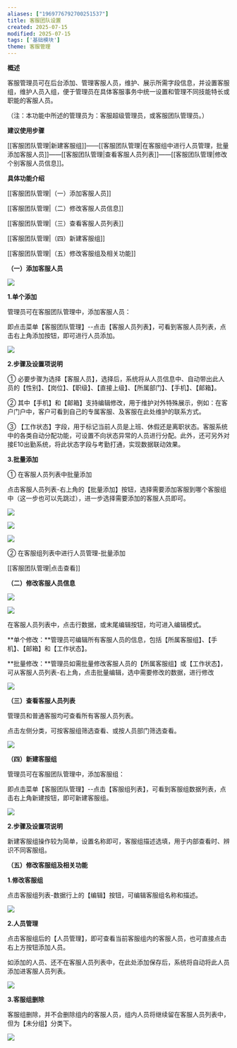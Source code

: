 ```yaml
---
aliases: ["1969776792700251537"]
title: 客服团队设置
created: 2025-07-15
modified: 2025-07-15
tags: ['基础模块']
theme: 客服管理
---
```


**概述**

客服管理员可在后台添加、管理客服人员，维护、展示所需字段信息，并设置客服组，维护人员入组，便于管理员在具体客服事务中统一设置和管理不同技能特长或职能的客服人员。

（注：本功能中所述的管理员为：客服超级管理员，或客服团队管理员。）

**建议使用步骤**

[[客服团队管理|新建客服组]]——[[客服团队管理|在客服组中进行人员管理，批量添加客服人员]]——[[客服团队管理|查看客服人员列表]]——[[客服团队管理|修改个别客服人员信息]]。

**具体功能介绍**

[[客服团队管理|（一）添加客服人员]]

[[客服团队管理|（二）修改客服人员信息]]

[[客服团队管理|（三）查看客服人员列表]]

[[客服团队管理|（四）新建客服组]]

[[客服团队管理|（五）修改客服组及相关功能]]

**（一）添加客服人员**

**![](https://myhelpdoc.oss-cn-heyuan.aliyuncs.com/mdimages/9f711e907ddefbf4ee3d491e44b35d82.jpg)**

**1.单个添加**

管理员可在客服团队管理中，添加客服人员：

即点击菜单【客服团队管理】--点击【客服人员列表】，可看到客服人员列表，点击右上角添加按钮，即可进行人员添加。

![](https://myhelpdoc.oss-cn-heyuan.aliyuncs.com/mdimages/1dd0a88716bd7ab3a6936cafa8e9be0f.jpg)

**2.步骤及设置项说明**

① 必要步骤为选择【客服人员】，选择后，系统将从人员信息中、自动带出此人员的【性别】、【岗位】、【职级】、【直接上级】、【所属部门】、【手机】、【邮箱】。

② 其中【手机】和【邮箱】支持编辑修改，用于维护对外特殊展示，例如：在客户门户中，客户可看到自己的专属客服、及客服在此处维护的联系方式。

③ 【工作状态】字段，用于标记当前人员是上班、休假还是离职状态。客服系统中的各类自动分配功能，可设置不向状态异常的人员进行分配。此外，还可另外对接E10出勤系统，将此状态字段与考勤打通，实现数据联动效果。

**3.批量添加**

① 在客服人员列表中批量添加

点击客服人员列表-右上角的【批量添加】按钮，选择需要添加客服到哪个客服组中（这一步也可以先跳过），进一步选择需要添加的客服人员即可。

![](https://myhelpdoc.oss-cn-heyuan.aliyuncs.com/mdimages/603616a7767bf170e3bc0be368e69f0d.jpg)

![](https://myhelpdoc.oss-cn-heyuan.aliyuncs.com/mdimages/ad7be7173305f030d2b313644c4c65c5.jpg)

![](https://myhelpdoc.oss-cn-heyuan.aliyuncs.com/mdimages/89ba5bec00f665951d66353c81232548.jpg)

② 在客服组列表中进行人员管理-批量添加

[[客服团队管理|点击查看]]

**（二）修改客服人员信息**

**![](https://myhelpdoc.oss-cn-heyuan.aliyuncs.com/mdimages/b66556e45d7a6f8e38027effb331b3df.jpg)**

**![](https://myhelpdoc.oss-cn-heyuan.aliyuncs.com/mdimages/545084ae439ebc9fb1cbc3e3269dce90.jpg)**

在客服人员列表中，点击行数据，或末尾编辑按钮，均可进入编辑模式。

**单个修改：**管理员可编辑所有客服人员的信息，包括【所属客服组】、【手机】、【邮箱】和【工作状态】。

**批量修改：**管理员如需批量修改客服人员的【所属客服组】或【工作状态】，可从客服人员列表-右上角，点击批量编辑，选中需要修改的数据，进行修改

**![](https://myhelpdoc.oss-cn-heyuan.aliyuncs.com/mdimages/57b861842f13e240715513a6d8a6bc1e.jpg)**

**（三）查看客服人员列表**

管理员和普通客服均可查看所有客服人员列表。

点击左侧分类，可按客服组筛选查看、或按人员部门筛选查看。

![](https://myhelpdoc.oss-cn-heyuan.aliyuncs.com/mdimages/02404b9057abb97c88b3566e02399c7d.jpg)

**（四）新建客服组**

管理员可在客服团队管理中，添加客服组：

即点击菜单【客服团队管理】--点击【客服组列表】，可看到客服组数据列表，点击右上角新建按钮，即可新建客服组。

![](https://myhelpdoc.oss-cn-heyuan.aliyuncs.com/mdimages/bab06a038f17920d5883ddb17f31342a.jpg)

**2.步骤及设置项说明**

新建客服组操作较为简单，设置名称即可，客服组描述选填，用于内部查看时、辨识不同客服组。

**（五）修改客服组及相关功能**

**1.修改客服组**

点击客服组列表-数据行上的【编辑】按钮，可编辑客服组名称和描述。

![](https://myhelpdoc.oss-cn-heyuan.aliyuncs.com/mdimages/37fb72e536eb96d7fa4d0e7cf4411fb1.jpg)

**2.人员管理**

点击客服组后的【人员管理】，即可查看当前客服组内的客服人员，也可直接点击右上方按钮添加人员。

如添加的人员、还不在客服人员列表中，在此处添加保存后，系统将自动将此人员添加进客服人员列表。

![](https://myhelpdoc.oss-cn-heyuan.aliyuncs.com/mdimages/55c81c43bcf31cc15b58d8dcb3090c4b.jpg)

**3.客服组删除**

客服组删除，并不会删除组内的客服人员，组内人员将继续留在客服人员列表中，但为【未分组】分类下。

![](https://myhelpdoc.oss-cn-heyuan.aliyuncs.com/mdimages/f70846b3626c57ccfbae7b97e827705a.jpg)

